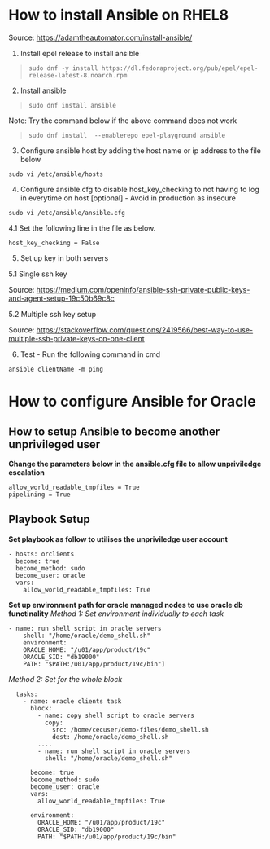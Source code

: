 # How to install Ansible on RHEL8
Source: https://adamtheautomator.com/install-ansible/

1. Install epel release to install ansible
> `sudo dnf -y install https://dl.fedoraproject.org/pub/epel/epel-release-latest-8.noarch.rpm`

2. Install ansible
> `sudo dnf install ansible`

Note: Try the command below if the above command does not work

> `sudo dnf install  --enablerepo epel-playground ansible`

3. Configure ansible host by adding the host name or ip address to the file below

`sudo vi /etc/ansible/hosts`

4. Configure ansible.cfg to disable host_key_checking to not having to log in everytime on host [optional] - Avoid in production as insecure

`sudo vi /etc/ansible/ansible.cfg`

4.1 Set the following line in the file as below.

`host_key_checking = False`

5. Set up key in both servers 

5.1 Single ssh key

Source: https://medium.com/openinfo/ansible-ssh-private-public-keys-and-agent-setup-19c50b69c8c

5.2 Multiple ssh key setup

Source: https://stackoverflow.com/questions/2419566/best-way-to-use-multiple-ssh-private-keys-on-one-client

6. Test - Run the following command in cmd

`ansible clientName -m ping`

# How to configure Ansible for Oracle
## How to setup Ansible to become another unprivileged user
**Change the parameters below in the ansible.cfg file to allow unpriviledge escalation**
```
allow_world_readable_tmpfiles = True
pipelining = True
```

## Playbook Setup
**Set playbook as follow to utilises the unpriviledge user account**
```
- hosts: orclients
  become: true
  become_method: sudo
  become_user: oracle
  vars:
    allow_world_readable_tmpfiles: True
```

**Set up environment path for oracle managed nodes to use oracle db functinality**
*Method 1: Set environment individually to each task*
```
- name: run shell script in oracle servers
    shell: "/home/oracle/demo_shell.sh"
    environment:
    ORACLE_HOME: "/u01/app/product/19c"
    ORACLE_SID: "db19000"
    PATH: "$PATH:/u01/app/product/19c/bin"]
```

*Method 2: Set for the whole block*
```
  tasks:
    - name: oracle clients task
      block:
        - name: copy shell script to oracle servers
          copy:
            src: /home/cecuser/demo-files/demo_shell.sh
            dest: /home/oracle/demo_shell.sh
        ....
        - name: run shell script in oracle servers
          shell: "/home/oracle/demo_shell.sh"

      become: true
      become_method: sudo
      become_user: oracle
      vars:
        allow_world_readable_tmpfiles: True
      
      environment:
        ORACLE_HOME: "/u01/app/product/19c"
        ORACLE_SID: "db19000"
        PATH: "$PATH:/u01/app/product/19c/bin"
```

